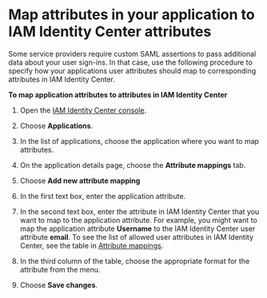 # Map attributes in your application to IAM Identity Center attributes<a name="mapawsssoattributestoapp"></a>

Some service providers require custom SAML assertions to pass additional data about your user sign\-ins\. In that case, use the following procedure to specify how your applications user attributes should map to corresponding attributes in IAM Identity Center\.

**To map application attributes to attributes in IAM Identity Center**

1. Open the [IAM Identity Center console](https://console.aws.amazon.com/singlesignon)\.

1. Choose **Applications**\.

1. In the list of applications, choose the application where you want to map attributes\. 

1. On the application details page, choose the **Attribute mappings** tab\.

1. Choose **Add new attribute mapping**

1. In the first text box, enter the application attribute\.

1. In the second text box, enter the attribute in IAM Identity Center that you want to map to the application attribute\. For example, you might want to map the application attribute **Username** to the IAM Identity Center user attribute **email**\. To see the list of allowed user attributes in IAM Identity Center, see the table in [Attribute mappings](attributemappingsconcept.md)\.

1. In the third column of the table, choose the appropriate format for the attribute from the menu\.

1. Choose **Save changes**\.